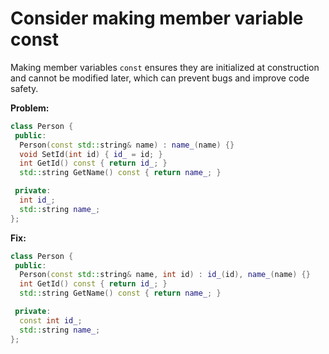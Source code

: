 # Consider making member variable const

Making member variables `const` ensures they are initialized at construction and cannot be modified later, which can prevent bugs and improve code safety.

**Problem:**
```cpp
class Person {
 public:
  Person(const std::string& name) : name_(name) {}
  void SetId(int id) { id_ = id; }
  int GetId() const { return id_; }
  std::string GetName() const { return name_; }

 private:
  int id_;
  std::string name_;
};
```

**Fix:**
```cpp
class Person {
 public:
  Person(const std::string& name, int id) : id_(id), name_(name) {}
  int GetId() const { return id_; }
  std::string GetName() const { return name_; }

 private:
  const int id_;
  std::string name_;
};
```
